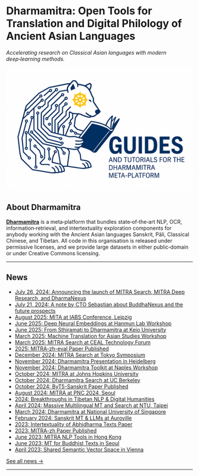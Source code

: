 # Dharmamitra: Open Tools for Translation and Digital Philology of Ancient Asian Languages

*Accelerating research on Classical Asian languages with modern deep‑learning methods.*


<div align="center">
  <img src="assets/guides-logo.png" alt="Dharmamitra Logo" width="500" style="animation-iteration-count: 1;">
</div>

## About Dharmamitra

**[Dharmamitra](https://dharmamitra.org)** is a meta‑platform that bundles state‑of‑the‑art NLP, OCR, information‑retrieval, and intertextuality exploration components for anybody working with the Ancient Asian languages Sanskrit, Pāli, Classical Chinese, and Tibetan. All code in this organisation is released under permissive licenses, and we provide large datasets in either public‑domain or under Creative Commons licensing.

---

## News

<!-- Each news item links to its section in news.md -->
- [July 26, 2024: Announcing the launch of MITRA Search, MITRA Deep Research, and DharmaNexus](news.md#july-26-2024-announcing-the-launch-of-mitra-search-mitra-deep-research-and-dharmanexus)
- [July 21, 2024: A note by CTO Sebastian about BuddhaNexus and the future prospects](news.md#july-21-2024-a-note-by-cto-sebastian-about-buddhanexus-and-the-future-prospects)
- [August 2025: MITA at IABS Conference, Leipzig](news.md#august-2025-mita-at-iabs-conference-leipzig)
- [June 2025: Deep Neural Embeddings at Hanmun Lab Workshop](news.md#june-2025-deep-neural-embeddings-at-hanmun-lab-workshop)
- [June 2025: From Sthiramati to Dharmamitra at Keio University](news.md#june-2025-from-sthiramati-to-dharmamitra-at-keio-university)
- [March 2025: Machine Translation for Asian Studies Workshop](news.md#march-2025-machine-translation-for-asian-studies-workshop)
- [March 2025: MITRA Search at CEAL Technology Forum](news.md#march-2025-mitra-search-at-ceal-technology-forum)
- [2025: MITRA-zh-eval Paper Published](news.md#2025-mitra-zh-eval-paper-published)
- [December 2024: MITRA Search at Tokyo Symposium](news.md#december-2024-mitra-search-at-tokyo-symposium)
- [November 2024: Dharmamitra Presentation in Heidelberg](news.md#november-2024-dharmamitra-presentation-in-heidelberg)
- [November 2024: Dharmamitra Toolkit at Naples Workshop](news.md#november-2024-dharmamitra-toolkit-at-naples-workshop)
- [October 2024: MITRA at Johns Hopkins University](news.md#october-2024-mitra-at-johns-hopkins-university)
- [October 2024: Dharmamitra Search at UC Berkeley](news.md#october-2024-dharmamitra-search-at-uc-berkeley)
- [October 2024: ByT5-Sanskrit Paper Published](news.md#october-2024-byt5-sanskrit-paper-published)
- [August 2024: MITRA at PNC 2024, Seoul](news.md#august-2024-mitra-at-pnc-2024-seoul)
- [2024: Breakthroughs in Tibetan NLP & Digital Humanities](news.md#2024-breakthroughs-in-tibetan-nlp--digital-humanities)
- [April 2024: Massive Multilingual MT and Search at NTU, Taipei](news.md#april-2024-massive-multilingual-mt-and-search-at-ntu-taipei)
- [March 2024: Dharmamitra at National University of Singapore](news.md#march-2024-dharmamitra-at-national-university-of-singapore)
- [February 2024: Sanskrit MT & LLMs at Auroville](news.md#february-2024-sanskrit-mt--llms-at-auroville)
- [2023: Intertextuality of Abhidharma Texts Paper](news.md#2023-intertextuality-of-abhidharma-texts-paper)
- [2023: MITRA-zh Paper Published](news.md#2023-mitra-zh-paper-published)
- [June 2023: MITRA NLP Tools in Hong Kong](news.md#june-2023-mitra-nlp-tools-in-hong-kong)
- [June 2023: MT for Buddhist Texts in Seoul](news.md#june-2023-mt-for-buddhist-texts-in-seoul)
- [April 2023: Shared Semantic Vector Space in Vienna](news.md#april-2023-shared-semantic-vector-space-in-vienna)

[See all news →](news.md)

--- 